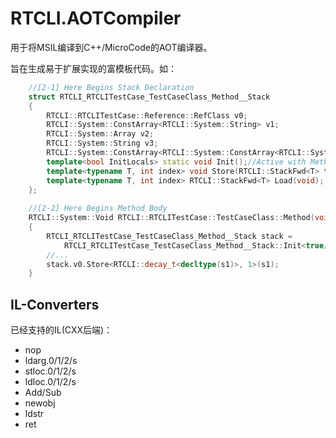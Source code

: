 # RTCLI.AOTCompiler
用于将MSIL编译到C++/MicroCode的AOT编译器。

旨在生成易于扩展实现的富模板代码。如：

``` c++
    //[2-1] Here Begins Stack Declaration
    struct RTCLI_RTCLITestCase_TestCaseClass_Method__Stack
    {
        RTCLI::RTCLITestCase::Reference::RefClass v0;
        RTCLI::System::ConstArray<RTCLI::System::String> v1;
        RTCLI::System::Array v2;
        RTCLI::System::String v3;
        RTCLI::System::ConstArray<RTCLI::System::ConstArray<RTCLI::System::String>> v4;
        template<bool InitLocals> static void Init();//Active with MethodBody.InitLocals Property.
        template<typename T, int index> void Store(RTCLI::StackFwd<T> toStore); //Store to Stack.
        template<typename T, int index> RTCLI::StackFwd<T> Load(void); //Load from Stack.
    };
    
    //[2-2] Here Begins Method Body
    RTCLI::System::Void RTCLI::RTCLITestCase::TestCaseClass::Method(void)
    {
        RTCLI_RTCLITestCase_TestCaseClass_Method__Stack stack =
            RTCLI_RTCLITestCase_TestCaseClass_Method__Stack::Init<true/*InitLocals*/>();
        //...
        stack.v0.Store<RTCLI::decay_t<decltype(s1)>, 1>(s1);
    }
```

## IL-Converters

已经支持的IL(CXX后端)：

- nop
- ldarg.0/1/2/s
- stloc.0/1/2/s
- ldloc.0/1/2/s
- Add/Sub 
- newobj
- ldstr
- ret